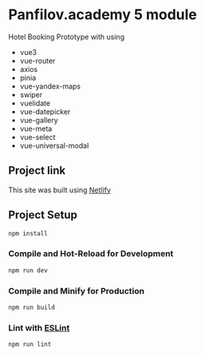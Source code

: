 # Panfilov.academy 5 module

Hotel Booking Prototype with using
- vue3
- vue-router
- axios
- pinia
- vue-yandex-maps
- swiper
- vuelidate
- vue-datepicker
- vue-gallery
- vue-meta
- vue-select
- vue-universal-modal

## Project link

This site was built using [Netlify](https://booking-prototype.netlify.app/)

## Project Setup

```sh
npm install
```

### Compile and Hot-Reload for Development

```sh
npm run dev
```

### Compile and Minify for Production

```sh
npm run build
```

### Lint with [ESLint](https://eslint.org/)

```sh
npm run lint
```